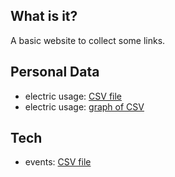 
## What is it?
A basic website to collect some links.

## Personal Data
* electric usage: [CSV file](https://github.com/codetojoy/self/blob/master/personal/electric.csv)
* electric usage: [graph of CSV](https://cdn.rawgit.com/codetojoy/self/master/personal/viz/electric.html)

## Tech
* events: [CSV file](https://github.com/codetojoy/self/blob/master/tech/events.csv)
